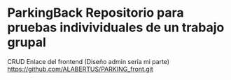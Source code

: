 ﻿# ParkingBack Repositorio para pruebas indivividuales de un trabajo grupal 
 CRUD
 Enlace del frontend (Diseño admin sería mi parte)
 https://github.com/ALABERTUS/PARKING_front.git
 
